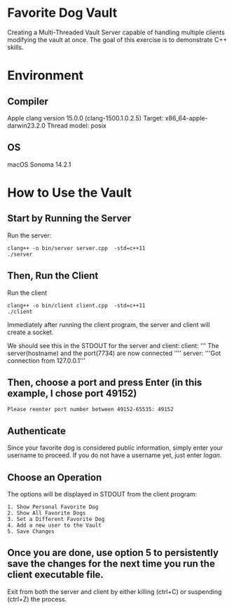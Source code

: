 # Favorite Dog Vault
Creating a Multi-Threaded Vault Server capable of handling multiple clients modifying the vault at once. The goal of this exercise is to demonstrate C++ skills.

# Environment

## Compiler
Apple clang version 15.0.0 (clang-1500.1.0.2.5)
Target: x86_64-apple-darwin23.2.0
Thread model: posix

## OS
macOS Sonoma 14.2.1

# How to Use the Vault

## Start by Running the Server

Run the server:
```
clang++ -o bin/server server.cpp  -std=c++11
./server
```

## Then, Run the Client

Run the client
```
clang++ -o bin/client client.cpp  -std=c++11
./client
```

Immediately after running the client program, the server and client will create a socket.

We should see this in the STDOUT for the server and client:
client: ''' The server(hostname) and the port(7734) are now connected ''''
server: '''Got connection from 127.0.0.1'''
## Then, choose a port and press Enter (in this example, I chose port 49152)
```
Please reenter port number between 49152-65535: 49152
```

## Authenticate

Since your favorite dog is considered public information, simply enter your username to proceed. If you do not have a username yet, just enter _logan_.


## Choose an Operation
The options will be displayed in STDOUT from the client program:
```
1. Show Personal Favorite Dog
2. Show All Favorite Dogs 
3. Set a Different Favorite Dog
4. Add a new user to the Vault
5. Save Changes
```

## Once you are done, use option 5 to persistently save the changes for the next time you run the client executable file.

Exit from both the server and client by either killing (ctrl+C) or suspending (ctrl+Z) the process.
